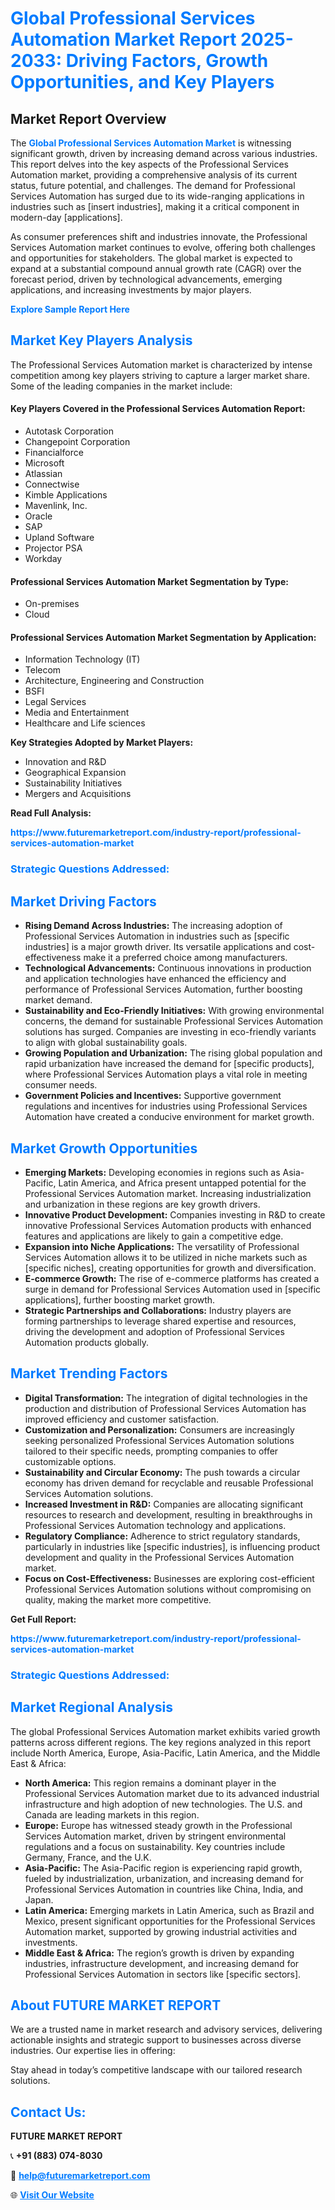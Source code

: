 <h1 style="color: #007BFF;">Global Professional Services Automation Market Report 2025-2033: Driving Factors, Growth Opportunities, and Key Players</h1>

<section id="overview">
<h2>Market Report Overview</h2>
<p>The <a href="https://www.futuremarketreport.com/industry-report/professional-services-automation-market" style="color: #007BFF; text-decoration: none;"><strong>Global Professional Services Automation Market</strong></a> is witnessing significant growth, driven by increasing demand across various industries. This report delves into the key aspects of the Professional Services Automation market, providing a comprehensive analysis of its current status, future potential, and challenges. The demand for Professional Services Automation has surged due to its wide-ranging applications in industries such as [insert industries], making it a critical component in modern-day [applications].</p>
<p>As consumer preferences shift and industries innovate, the Professional Services Automation market continues to evolve, offering both challenges and opportunities for stakeholders. The global market is expected to expand at a substantial compound annual growth rate (CAGR) over the forecast period, driven by technological advancements, emerging applications, and increasing investments by major players.</p>
</section>

<section id="overview">
<p><a href="https://www.futuremarketreport.com/request-sample/reportId=104863" style="color: #007BFF; text-decoration: none;"><strong>Explore Sample Report Here</strong></a></p>
</section>

<section id="key-players">
<h2 style="color: #007BFF;">Market Key Players Analysis</h2>
<p>The Professional Services Automation market is characterized by intense competition among key players striving to capture a larger market share. Some of the leading companies in the market include:</p>
<h4>Key Players Covered in the Professional Services Automation Report:</h4>
<ul><li>Autotask Corporation</li><li>Changepoint Corporation</li><li>Financialforce</li><li>Microsoft</li><li>Atlassian</li><li>Connectwise</li><li>Kimble Applications</li><li>Mavenlink, Inc.</li><li>Oracle</li><li>SAP</li><li>Upland Software</li><li>Projector PSA</li><li>Workday</li></ul>
<h4>Professional Services Automation Market Segmentation by Type:</h4>
<ul><li>On-premises</li><li>Cloud</li></ul>

<h4>Professional Services Automation Market Segmentation by Application:</h4>
<ul><li>Information Technology (IT)</li><li>Telecom</li><li>Architecture, Engineering and Construction</li><li>BSFI</li><li>Legal Services</li><li>Media and Entertainment</li><li>Healthcare and Life sciences</li></ul>
<p><strong>Key Strategies Adopted by Market Players:</strong></p>
<ul>
<li>Innovation and R&D</li>
<li>Geographical Expansion</li>
<li>Sustainability Initiatives</li>
<li>Mergers and Acquisitions</li>
</ul>
</section>

<section>
<p><strong>Read Full Analysis: </strong></p><a href="https://www.futuremarketreport.com/industry-report/professional-services-automation-market" style="color: #007BFF; text-decoration: none;"><strong>https://www.futuremarketreport.com/industry-report/professional-services-automation-market</strong></a>
<h3 style="color: #007BFF;">Strategic Questions Addressed:</h3>
</section>

<section id="driving-factors">
<h2 style="color: #007BFF;">Market Driving Factors</h2>
<ul>
<li><strong>Rising Demand Across Industries:</strong> The increasing adoption of Professional Services Automation in industries such as [specific industries] is a major growth driver. Its versatile applications and cost-effectiveness make it a preferred choice among manufacturers.</li>
<li><strong>Technological Advancements:</strong> Continuous innovations in production and application technologies have enhanced the efficiency and performance of Professional Services Automation, further boosting market demand.</li>
<li><strong>Sustainability and Eco-Friendly Initiatives:</strong> With growing environmental concerns, the demand for sustainable Professional Services Automation solutions has surged. Companies are investing in eco-friendly variants to align with global sustainability goals.</li>
<li><strong>Growing Population and Urbanization:</strong> The rising global population and rapid urbanization have increased the demand for [specific products], where Professional Services Automation plays a vital role in meeting consumer needs.</li>
<li><strong>Government Policies and Incentives:</strong> Supportive government regulations and incentives for industries using Professional Services Automation have created a conducive environment for market growth.</li>
</ul>
</section>

<section id="growth-opportunities">
<h2 style="color: #007BFF;">Market Growth Opportunities</h2>
<ul>
<li><strong>Emerging Markets:</strong> Developing economies in regions such as Asia-Pacific, Latin America, and Africa present untapped potential for the Professional Services Automation market. Increasing industrialization and urbanization in these regions are key growth drivers.</li>
<li><strong>Innovative Product Development:</strong> Companies investing in R&D to create innovative Professional Services Automation products with enhanced features and applications are likely to gain a competitive edge.</li>
<li><strong>Expansion into Niche Applications:</strong> The versatility of Professional Services Automation allows it to be utilized in niche markets such as [specific niches], creating opportunities for growth and diversification.</li>
<li><strong>E-commerce Growth:</strong> The rise of e-commerce platforms has created a surge in demand for Professional Services Automation used in [specific applications], further boosting market growth.</li>
<li><strong>Strategic Partnerships and Collaborations:</strong> Industry players are forming partnerships to leverage shared expertise and resources, driving the development and adoption of Professional Services Automation products globally.</li>
</ul>
</section>

<section id="trending-factors">
<h2 style="color: #007BFF;">Market Trending Factors</h2>
<ul>
<li><strong>Digital Transformation:</strong> The integration of digital technologies in the production and distribution of Professional Services Automation has improved efficiency and customer satisfaction.</li>
<li><strong>Customization and Personalization:</strong> Consumers are increasingly seeking personalized Professional Services Automation solutions tailored to their specific needs, prompting companies to offer customizable options.</li>
<li><strong>Sustainability and Circular Economy:</strong> The push towards a circular economy has driven demand for recyclable and reusable Professional Services Automation solutions.</li>
<li><strong>Increased Investment in R&D:</strong> Companies are allocating significant resources to research and development, resulting in breakthroughs in Professional Services Automation technology and applications.</li>
<li><strong>Regulatory Compliance:</strong> Adherence to strict regulatory standards, particularly in industries like [specific industries], is influencing product development and quality in the Professional Services Automation market.</li>
<li><strong>Focus on Cost-Effectiveness:</strong> Businesses are exploring cost-efficient Professional Services Automation solutions without compromising on quality, making the market more competitive.</li>
</ul>
</section>

<section>
<p><strong>Get Full Report: </strong></p><a href="https://www.futuremarketreport.com/industry-report/professional-services-automation-market" style="color: #007BFF; text-decoration: none;"><strong>https://www.futuremarketreport.com/industry-report/professional-services-automation-market</strong></a>
<h3 style="color: #007BFF;">Strategic Questions Addressed:</h3>
</section>


<section id="regional-analysis">
<h2 style="color: #007BFF;">Market Regional Analysis</h2>
<p>The global Professional Services Automation market exhibits varied growth patterns across different regions. The key regions analyzed in this report include North America, Europe, Asia-Pacific, Latin America, and the Middle East & Africa:</p>
<ul>
<li><strong>North America:</strong> This region remains a dominant player in the Professional Services Automation market due to its advanced industrial infrastructure and high adoption of new technologies. The U.S. and Canada are leading markets in this region.</li>
<li><strong>Europe:</strong> Europe has witnessed steady growth in the Professional Services Automation market, driven by stringent environmental regulations and a focus on sustainability. Key countries include Germany, France, and the U.K.</li>
<li><strong>Asia-Pacific:</strong> The Asia-Pacific region is experiencing rapid growth, fueled by industrialization, urbanization, and increasing demand for Professional Services Automation in countries like China, India, and Japan.</li>
<li><strong>Latin America:</strong> Emerging markets in Latin America, such as Brazil and Mexico, present significant opportunities for the Professional Services Automation market, supported by growing industrial activities and investments.</li>
<li><strong>Middle East & Africa:</strong> The region’s growth is driven by expanding industries, infrastructure development, and increasing demand for Professional Services Automation in sectors like [specific sectors].</li>
</ul>
</section>

<footer>
<h2 style="color: #007BFF;">About FUTURE MARKET REPORT</h2>
<p>We are a trusted name in market research and advisory services, delivering actionable insights and strategic support to businesses across diverse industries. Our expertise lies in offering:</p>

<p>Stay ahead in today’s competitive landscape with our tailored research solutions.</p>

<h2 style="color: #007BFF;">Contact Us:</h2>
<p><strong>FUTURE MARKET REPORT</strong></p>
<p>📞 <strong>+91 (883) 074-8030</strong></p>
<p>📧 <strong><a href="mailto:help@futuremarketreport.com" style="color: #007BFF;">help@futuremarketreport.com</a></strong></p>
<p>🌐 <strong><a href="https://www.futuremarketreport.com/" style="color: #007BFF;">Visit Our Website</a></strong></p>
</footer>